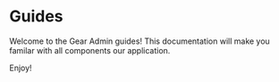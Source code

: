 # Guides #
Welcome to the Gear Admin guides! This documentation will make you familar with all components our application.


Enjoy!
